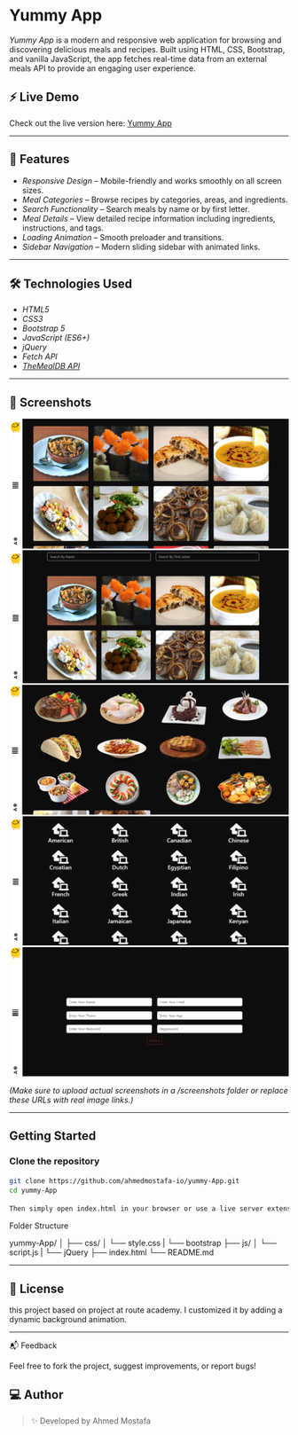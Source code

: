 # Yummy App

_Yummy App_ is a modern and responsive web application for browsing and discovering delicious meals and recipes. Built using HTML, CSS, Bootstrap, and vanilla JavaScript, the app fetches real-time data from an external meals API to provide an engaging user experience.

## ⚡ Live Demo

Check out the live version here: [Yummy App]([https://ahmedmostafa-io.github.io/yummy-App/](https://ahmedmostafa-io.github.io/Yummy-App/))

---

## 🚀 Features

- _Responsive Design_ – Mobile-friendly and works smoothly on all screen sizes.
- _Meal Categories_ – Browse recipes by categories, areas, and ingredients.
- _Search Functionality_ – Search meals by name or by first letter.
- _Meal Details_ – View detailed recipe information including ingredients, instructions, and tags.
- _Loading Animation_ – Smooth preloader and transitions.
- _Sidebar Navigation_ – Modern sliding sidebar with animated links.

---

## 🛠 Technologies Used

- _HTML5_
- _CSS3_
- _Bootstrap 5_
- _JavaScript (ES6+)_
- _jQuery_
- _Fetch API_
- _[TheMealDB API](https://www.themealdb.com/api.php)_

---

## 📸 Screenshots

![Yummy App Screenshot 1](./Image/Screenshot%202025-05-21%20181142.png)
![Yummy App Screenshot 2](./Image/Screenshot%202025-05-21%20181251.png)
![Yummy App Screenshot 2](./Image/Screenshot%202025-05-21%20181402.png)
![Yummy App Screenshot 2](./Image/Screenshot%202025-05-21%20181424.png)
![Yummy App Screenshot 2](./Image/Screenshot%202025-05-21%20181446.png)

_(Make sure to upload actual screenshots in a /screenshots folder or replace these URLs with real image links.)_

---

## Getting Started

### Clone the repository

```bash
git clone https://github.com/ahmedmostafa-io/yummy-App.git
cd yummy-App

Then simply open index.html in your browser or use a live server extension.

```

Folder Structure

yummy-App/
│
├── css/
│ └── style.css
| └── bootstrap
├── js/
│ └── script.js
| └── jQuery
├── index.html
└── README.md

---

## 📄 License

this project based on project at route academy.
I customized it by adding a dynamic background animation.

---

📬 Feedback

Feel free to fork the project, suggest improvements, or report bugs!

## 💻 Author

> ✨ Developed by Ahmed Mostafa

```

```
